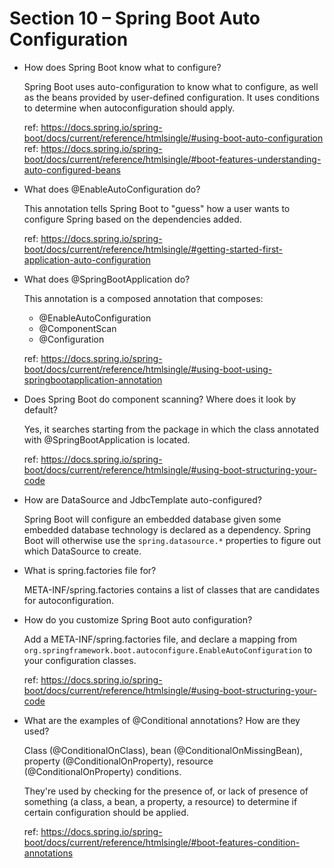 #   Section 10 – Spring Boot Auto Configuration

*   How does Spring Boot know what to configure?

    Spring Boot uses auto-configuration to know what to configure, as well as the beans provided by user-defined
    configuration. It uses conditions to determine when autoconfiguration should apply.

    ref: https://docs.spring.io/spring-boot/docs/current/reference/htmlsingle/#using-boot-auto-configuration
    ref: https://docs.spring.io/spring-boot/docs/current/reference/htmlsingle/#boot-features-understanding-auto-configured-beans

*   What does @EnableAutoConfiguration do?

    This annotation tells Spring Boot to "guess" how a user wants to configure Spring based on the dependencies added.

    ref: https://docs.spring.io/spring-boot/docs/current/reference/htmlsingle/#getting-started-first-application-auto-configuration

*   What does @SpringBootApplication do?

    This annotation is a composed annotation that composes:
    *   @EnableAutoConfiguration
    *   @ComponentScan
    *   @Configuration

    ref: https://docs.spring.io/spring-boot/docs/current/reference/htmlsingle/#using-boot-using-springbootapplication-annotation

*   Does Spring Boot do component scanning? Where does it look by default?

    Yes, it searches starting from the package in which the class annotated with @SpringBootApplication is located.

    ref: https://docs.spring.io/spring-boot/docs/current/reference/htmlsingle/#using-boot-structuring-your-code

*   How are DataSource and JdbcTemplate auto-configured?

    Spring Boot will configure an embedded database given some embedded database technology is declared as a dependency.
    Spring Boot will otherwise use the `spring.datasource.*` properties to figure out which DataSource to create.

*   What is spring.factories file for?

    META-INF/spring.factories contains a list of classes that are candidates for autoconfiguration.

*   How do you customize Spring Boot auto configuration?

    Add a META-INF/spring.factories file, and declare a mapping from `org.springframework.boot.autoconfigure.EnableAutoConfiguration`
    to your configuration classes.

    ref: https://docs.spring.io/spring-boot/docs/current/reference/htmlsingle/#using-boot-structuring-your-code

*   What are the examples of @Conditional annotations? How are they used?

    Class (@ConditionalOnClass), bean (@ConditionalOnMissingBean), property (@ConditionalOnProperty), resource
    (@ConditionalOnProperty) conditions.

    They're used by checking for the presence of, or lack of presence of something (a class, a bean, a property, a
    resource) to determine if certain configuration should be applied.

    ref: https://docs.spring.io/spring-boot/docs/current/reference/htmlsingle/#boot-features-condition-annotations